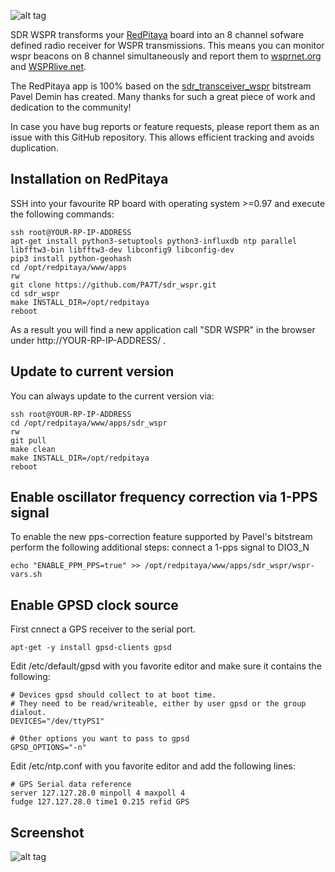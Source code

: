 ![alt tag](https://raw.githubusercontent.com/PA7T/sdr_wspr/master/info/icon.png)

SDR WSPR transforms your [RedPitaya](http://redpitaya.com/) board into an 8 channel sofware defined radio receiver for WSPR transmissions. This means you can monitor wspr beacons on 8 channel simultaneously and report them to [wsprnet.org](http://wsprnet.org/) and [WSPRlive.net](https://wsprlive.net/).

The RedPitaya app is 100% based on the [sdr_transceiver_wspr](http://pavel-demin.github.io/red-pitaya-notes/sdr-transceiver-wspr/) bitstream Pavel Demin has created. Many thanks for such a great piece of work and dedication to the community!

In case you have bug reports or feature requests, please report them as an issue with this GitHub repository. This allows efficient tracking and avoids duplication.

## Installation on RedPitaya
SSH into your favourite RP board with operating system >=0.97 and execute the following commands:
```shell
ssh root@YOUR-RP-IP-ADDRESS
apt-get install python3-setuptools python3-influxdb ntp parallel libfftw3-bin libfftw3-dev libconfig9 libconfig-dev
pip3 install python-geohash
cd /opt/redpitaya/www/apps
rw
git clone https://github.com/PA7T/sdr_wspr.git
cd sdr_wspr
make INSTALL_DIR=/opt/redpitaya
reboot
```
As a result you will find a new application call "SDR WSPR" in the browser under http://YOUR-RP-IP-ADDRESS/ .

## Update to current version
You can always update to the current version via:
```shell
ssh root@YOUR-RP-IP-ADDRESS
cd /opt/redpitaya/www/apps/sdr_wspr
rw
git pull
make clean
make INSTALL_DIR=/opt/redpitaya
reboot
```
## Enable oscillator frequency correction via 1-PPS signal
To enable the new pps-correction feature supported by Pavel's bitstream perform the following additional steps:
connect a 1-pps signal to DIO3_N
```shell
echo "ENABLE_PPM_PPS=true" >> /opt/redpitaya/www/apps/sdr_wspr/wspr-vars.sh
```

## Enable GPSD clock source
First cnnect a GPS receiver to the serial port.
```shell
apt-get -y install gpsd-clients gpsd
```
Edit /etc/default/gpsd with you favorite editor and make sure it contains the following:
```shell
# Devices gpsd should collect to at boot time.
# They need to be read/writeable, either by user gpsd or the group dialout.
DEVICES="/dev/ttyPS1"

# Other options you want to pass to gpsd
GPSD_OPTIONS="-n"
```

Edit /etc/ntp.conf with you favorite editor and add the following lines:
```shell
# GPS Serial data reference
server 127.127.28.0 minpoll 4 maxpoll 4
fudge 127.127.28.0 time1 0.215 refid GPS
```

## Screenshot
![alt tag](https://raw.githubusercontent.com/PA7T/sdr_wspr/master/info/screenshot.png)

